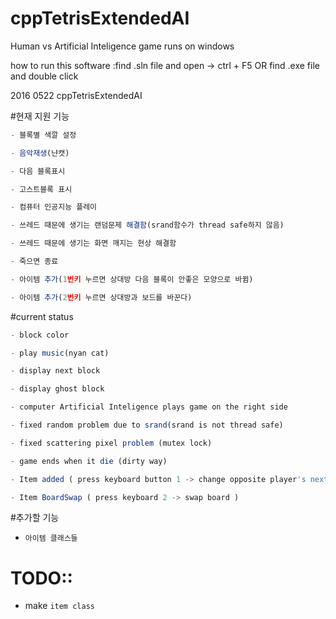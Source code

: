 # cppTetrisExtendedAI

Human vs Artificial Inteligence game runs on windows

how to run this software :find .sln file and open -> ctrl + F5  OR find .exe file and double click


2016 0522 cppTetrisExtendedAI

#현재 지원 기능 

```js
- 블록별 색깔 설정

- 음악재생(냔캣) 

- 다음 블록표시

- 고스트블록 표시

- 컴퓨터 인공지능 플레이

- 쓰레드 때문에 생기는 랜덤문제 해결함(srand함수가 thread safe하지 않음)

- 쓰레드 때문에 생기는 화면 깨지는 현상 해결함

- 죽으면 종료

- 아이템 추가(1번키 누르면 상대방 다음 블록이 안좋은 모양으로 바뀜)

- 아이템 추가(2번키 누르면 상대방과 보드를 바꾼다)

```




#current status

```js
- block color

- play music(nyan cat) 

- display next block

- display ghost block

- computer Artificial Inteligence plays game on the right side

- fixed random problem due to srand(srand is not thread safe)

- fixed scattering pixel problem (mutex lock)

- game ends when it die (dirty way)

- Item added ( press keyboard button 1 -> change opposite player's next block(8thblock) )

- Item BoardSwap ( press keyboard 2 -> swap board )

```

#추가할 기능

- `아이템 클래스들`


# TODO::

- make `item class`

